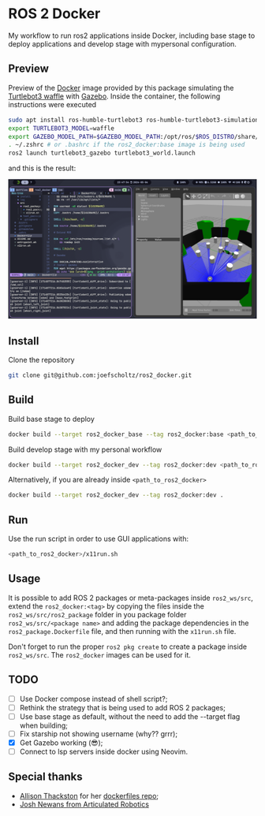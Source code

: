 # ROS 2 Docker

My workflow to run ros2 applications inside Docker, including base stage to deploy applications and develop stage with mypersonal configuration.

## Preview

Preview of the [Docker](https://www.docker.com/) image provided by this package simulating the [Turtlebot3 waffle](https://github.com/ROBOTIS-GIT/turtlebot3) with [Gazebo](https://gazebosim.org). Inside the container, the following instructions were executed

```bash
sudo apt install ros-humble-turtlebot3 ros-humble-turtlebot3-simulations
export TURTLEBOT3_MODEL=waffle
export GAZEBO_MODEL_PATH=$GAZEBO_MODEL_PATH:/opt/ros/$ROS_DISTRO/share/turtlebot3_gazebo/models
. ~/.zshrc # or .bashrc if the ros2_docker:base image is being used
ros2 launch turtlebot3_gazebo turtlebot3_world.launch
```

and this is the result:

![Turtlebot3 Gazebo preview](assets/tb3_gazebo_preview.png)

## Install

Clone the repository

```bash
git clone git@github.com:joefscholtz/ros2_docker.git
```

## Build

Build base stage to deploy

```bash
docker build --target ros2_docker_base --tag ros2_docker:base <path_to_ros2_docker>
```

Build develop stage with my personal workflow

```bash
docker build --target ros2_docker_dev --tag ros2_docker:dev <path_to_ros2_docker>
```

Alternatively, if you are already inside `<path_to_ros2_docker>`

```bash
docker build --target ros2_docker_dev --tag ros2_docker:dev .
```

## Run

Use the run script in order to use GUI applications with:

```bash
<path_to_ros2_docker>/x11run.sh
```

## Usage

It is possible to add ROS 2 packages or meta-packages inside `ros2_ws/src`, extend the `ros2_docker:<tag>` by copying the files inside the `ros2_ws/src/ros2_package` folder in you package folder `ros2_ws/src/<package name>` and adding the package dependencies in the `ros2_package.Dockerfile` file, and then running with the `x11run.sh` file.

Don't forget to run the proper `ros2 pkg create` to create a package inside `ros2_ws/src`. The `ros2_docker` images can be used for it.

## TODO

- [ ] Use Docker compose instead of shell script?;
- [ ] Rethink the strategy that is being used to add ROS 2 packages;
- [ ] Use base stage as default, without the need to add the --target flag when building;
- [ ] Fix starship not showing username (why?? grrr);
- [x] Get Gazebo working (😎);
- [ ] Connect to lsp servers inside docker using Neovim.

## Special thanks

- [Allison Thackston](https://github.com/athackst) for her [dockerfiles repo](https://github.com/athackst);
- [Josh Newans from Articulated Robotics](https://www.youtube.com/@ArticulatedRobotics)

